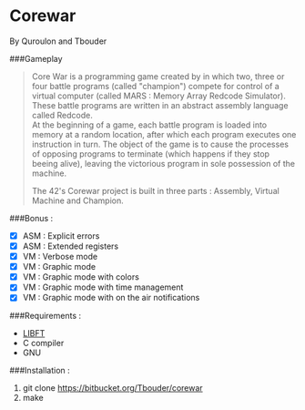 # Corewar

<!-- ![Illustration](http://img15.hostingpics.net/pics/880748printf.png)   -->
<!-- [PDF](https://mega.nz/#!VxAWmZSa!mD6758M1O06xHDIL-loe0mCVd6_R179JIar4kGiVA68)   -->
By Quroulon and Tbouder

###Gameplay  
>Core War is a programming game created by in which two, three or four battle programs (called "champion") compete for control of a virtual computer (called MARS : Memory Array Redcode Simulator).  
>These battle programs are written in an abstract assembly language called Redcode.  
>At the beginning of a game, each battle program is loaded into memory at a random location, after which each program executes one instruction in turn. The object of the game is to cause the processes of opposing programs to terminate (which happens if they stop beeing alive), leaving the victorious program in sole possession of the machine.  
>  
>The 42's Corewar project is built in three parts : Assembly, Virtual Machine and Champion.

###Bonus :  
- [x] ASM : Explicit errors  
- [x] ASM : Extended registers  
- [x] VM : Verbose mode  
- [x] VM : Graphic mode  
- [x] VM : Graphic mode with colors  
- [x] VM : Graphic mode with time management  
- [x] VM : Graphic mode with on the air notifications  

###Requirements :  
- [LIBFT](https://bitbucket.org/Tbouder/libft)  
- C compiler  
- GNU  

###Installation :  
1. git clone https://bitbucket.org/Tbouder/corewar  
3. make  
